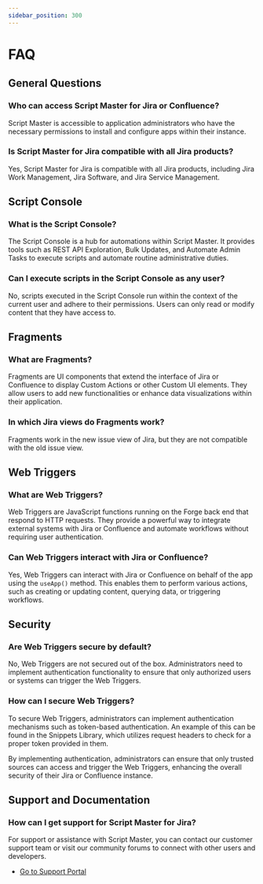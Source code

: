 ```yaml
---
sidebar_position: 300
---
```


# FAQ

## General Questions

### Who can access Script Master for Jira or Confluence?

Script Master is accessible to application administrators who have the necessary permissions to install and configure apps within their instance.

### Is Script Master for Jira compatible with all Jira products?

Yes, Script Master for Jira is compatible with all Jira products, including Jira Work Management, Jira Software, and Jira Service Management.


## Script Console

### What is the Script Console?

The Script Console is a hub for automations within Script Master. It provides tools such as REST API Exploration, Bulk Updates, and Automate Admin Tasks to execute scripts and automate routine administrative duties.

### Can I execute scripts in the Script Console as any user?

No, scripts executed in the Script Console run within the context of the current user and adhere to their permissions. Users can only read or modify content that they have access to.


## Fragments

### What are Fragments?

Fragments are UI components that extend the interface of Jira or Confluence to display Custom Actions or other Custom UI elements. They allow users to add new functionalities or enhance data visualizations within their application.

### In which Jira views do Fragments work?

Fragments work in the new issue view of Jira, but they are not compatible with the old issue view.


## Web Triggers

### What are Web Triggers?

Web Triggers are JavaScript functions running on the Forge back end that respond to HTTP requests. They provide a powerful way to integrate external systems with Jira or Confluence and automate workflows without requiring user authentication.

### Can Web Triggers interact with Jira or Confluence?

Yes, Web Triggers can interact with Jira or Confluence on behalf of the app using the `useApp()` method. This enables them to perform various actions, such as creating or updating content, querying data, or triggering workflows.


## Security

### Are Web Triggers secure by default?

No, Web Triggers are not secured out of the box. Administrators need to implement authentication functionality to ensure that only authorized users or systems can trigger the Web Triggers.

### How can I secure Web Triggers?

To secure Web Triggers, administrators can implement authentication mechanisms such as token-based authentication. An example of this can be found in the Snippets Library, which utilizes request headers to check for a proper token provided in them.

By implementing authentication, administrators can ensure that only trusted sources can access and trigger the Web Triggers, enhancing the overall security of their Jira or Confluence instance.


## Support and Documentation

### How can I get support for Script Master for Jira?

For support or assistance with Script Master, you can contact our customer support team or visit our community forums to connect with other users and developers.

 - [Go to Support Portal](https://kaisersoftapps.atlassian.net/servicedesk/customer/portal/1)